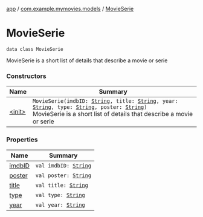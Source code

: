 [app](../../index.md) / [com.example.mymovies.models](../index.md) / [MovieSerie](./index.md)

# MovieSerie

`data class MovieSerie`

MovieSerie is a short list of details that describe a movie or serie

### Constructors

| Name | Summary |
|---|---|
| [&lt;init&gt;](-init-.md) | `MovieSerie(imdbID: `[`String`](https://kotlinlang.org/api/latest/jvm/stdlib/kotlin/-string/index.html)`, title: `[`String`](https://kotlinlang.org/api/latest/jvm/stdlib/kotlin/-string/index.html)`, year: `[`String`](https://kotlinlang.org/api/latest/jvm/stdlib/kotlin/-string/index.html)`, type: `[`String`](https://kotlinlang.org/api/latest/jvm/stdlib/kotlin/-string/index.html)`, poster: `[`String`](https://kotlinlang.org/api/latest/jvm/stdlib/kotlin/-string/index.html)`)`<br>MovieSerie is a short list of details that describe a movie or serie |

### Properties

| Name | Summary |
|---|---|
| [imdbID](imdb-i-d.md) | `val imdbID: `[`String`](https://kotlinlang.org/api/latest/jvm/stdlib/kotlin/-string/index.html) |
| [poster](poster.md) | `val poster: `[`String`](https://kotlinlang.org/api/latest/jvm/stdlib/kotlin/-string/index.html) |
| [title](title.md) | `val title: `[`String`](https://kotlinlang.org/api/latest/jvm/stdlib/kotlin/-string/index.html) |
| [type](type.md) | `val type: `[`String`](https://kotlinlang.org/api/latest/jvm/stdlib/kotlin/-string/index.html) |
| [year](year.md) | `val year: `[`String`](https://kotlinlang.org/api/latest/jvm/stdlib/kotlin/-string/index.html) |
